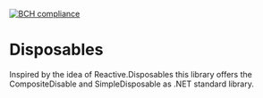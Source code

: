 [![BCH compliance](https://bettercodehub.com/edge/badge/moerwald/Disposables?branch=master)](https://bettercodehub.com/)

# Disposables

Inspired by the idea of Reactive.Disposables this library offers the CompositeDisable and SimpleDisposable as .NET standard library.
